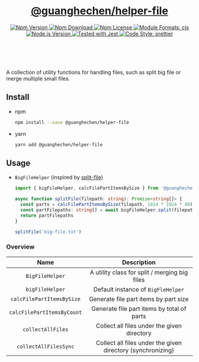 <header>
  <h1 align="center">
    <a href="https://github.com/guanghechen/node-scaffolds/tree/main/packages/helper-file#readme">@guanghechen/helper-file</a>
  </h1>
  <div align="center">
    <a href="https://www.npmjs.com/package/@guanghechen/helper-file">
      <img
        alt="Npm Version"
        src="https://img.shields.io/npm/v/@guanghechen/helper-file.svg"
      />
    </a>
    <a href="https://www.npmjs.com/package/@guanghechen/helper-file">
      <img
        alt="Npm Download"
        src="https://img.shields.io/npm/dm/@guanghechen/helper-file.svg"
      />
    </a>
    <a href="https://www.npmjs.com/package/@guanghechen/helper-file">
      <img
        alt="Npm License"
        src="https://img.shields.io/npm/l/@guanghechen/helper-file.svg"
      />
    </a>
    <a href="#install">
      <img
        alt="Module Formats: cjs"
        src="https://img.shields.io/badge/module_formats-cjs-green.svg"
      />
    </a>
    <a href="https://github.com/nodejs/node">
      <img
        alt="Node.js Version"
        src="https://img.shields.io/node/v/@guanghechen/helper-file"
      />
    </a>
    <a href="https://github.com/facebook/jest">
      <img
        alt="Tested with Jest"
        src="https://img.shields.io/badge/tested_with-jest-9c465e.svg"
      />
    </a>
    <a href="https://github.com/prettier/prettier">
      <img
        alt="Code Style: prettier"
        src="https://img.shields.io/badge/code_style-prettier-ff69b4.svg?style=flat-square"
      />
    </a>
  </div>
</header>
<br/>

A collection of utility functions for handling files, such as split big file or
merge multiple small files.


## Install

* npm

  ```bash
  npm install --save @guanghechen/helper-file
  ```

* yarn

  ```bash
  yarn add @guanghechen/helper-file
  ```

## Usage

* `BigFileHelper` (inspired by [split-file][])

  ```typescript
  import { bigFileHelper, calcFilePartItemsBySize } from '@guanghechen/helper-file'

  async function splitFile(filepath: string): Promise<string[]> {
    const parts = calcFilePartItemsBySize(filepath, 1024 * 1024 * 80) // 80MB per chunk 
    const partFilepaths: string[] = await bigFileHelper.split(filepath, parts)
    return partFilepaths
  }

  splitFile('big-file.txt')
  ```

### Overview

Name                                | Description
:----------------------------------:|:----------------------------:
`BigFileHelper`                     | A utility class for split / merging big files
`bigFileHelper`                     | Default instance of `BigFleHelper`
`calcFilePartItemsBySize`           | Generate file part items by part size
`calcFilePartItemsByCount`          | Generate file part items by total of parts
`collectAllFiles`                   | Collect all files under the given directory
`collectAllFilesSync`               | Collect all files under the given directory (synchronizing)


[homepage]: https://github.com/guanghechen/node-scaffolds/tree/main/packages/helper-file#readme
[split-file]: https://github.com/tomvlk/node-split-file
